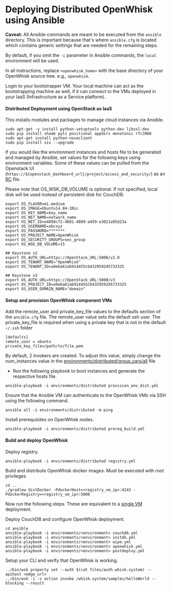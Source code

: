 Deploying Distributed OpenWhisk using Ansible
=========

**Caveat:** All Ansible commands are meant to be executed from the `ansible` directory.
This is important because that's where `ansible.cfg` is located which contains generic settings that are needed for the remaining steps.

By default, if you omit the `-i` parameter in Ansible commands, the `local` environment will be used.

In all instructions, replace `<openwhisk_home>` with the base directory of your OpenWhisk source tree. e.g., `openwhisk`.

Login to your bootstrapper VM. Your local machine can act as the bootstrapping machine as well, if it can connect to the VMs deployed in your IaaS (Infrastructure as a Service platform).

#### Distributed Deployment using OpenStack as IaaS

This installs modules and packages to manage cloud instances via Ansible.

```
sudo apt-get -y install python-setuptools python-dev libssl-dev
sudo pip install shade pytz positional appdirs monotonic rfc3986
sudo apt-get install python-novaclient
sudo pip install six --upgrade
```
If you would like the environment instances and hosts file to be generated and managed by Ansible, set values for the following keys using environment variables. Some of these values can be pulled from the Openstack UI (`https://${openstack_dashboard_url}/project/access_and_security/`) as an [RC](http://docs.openstack.org/user-guide/common/cli-set-environment-variables-using-openstack-rc.html) file.

Please note that OS_WSK_DB_VOLUME is optional. If not specified, local disk will be used instead of persistent disk for CouchDB.

```
export OS_FLAVOR=m1.medium
export OS_IMAGE=Ubuntu14.04-1Nic
export OS_KEY_NAME=key_name
export OS_NET_NAME=network_name
export OS_NET_ID=e489dcf2-4601-4809-a459-e3821a95d23a
export OS_USERNAME=abcxyz
export OS_PASSWORD=*******
export OS_PROJECT_NAME=OpenWhisk
export OS_SECURITY_GROUPS=sec_group
export OS_WSK_DB_VOLUME=15

## Keystone v2
export OS_AUTH_URL=https://OpenStack_URL:5000/v2.0
export OS_TENANT_NAME="OpenWhisk"
export OS_TENANT_ID=a9e6a61ab914455cb4329592d5733325

## Keystone v3
export OS_AUTH_URL=https://OpenStack_URL:5000/v3
export OS_PROJECT_ID=a9e6a61ab914455cb4329592d5733325
export OS_USER_DOMAIN_NAME="domain"
```
#### Setup and provision OpenWhisk component VMs

Add the remote_user and private_key_file values to the defaults section of the `ansible.cfg` file. The remote_user value sets the default ssh user. The private_key_file is required when using a private key that is not in the default `~/.ssh` folder

```
[defaults]
remote_user = ubuntu
private_key_file=/path/to/file.pem
```

By default, 2 invokers are created. To adjust this value, simply change the num_instances value in the [environments/distributed/group_vars/all](environments/distributed/group_vars/all:67) file  

- Run the following playbook to boot instances and generate the respective hosts file.
```
ansible-playbook -i environments/distributed provision_env_dist.yml
```

Ensure that the Ansible VM can authenticate to the OpenWhisk VMs via SSH using the following command.

```
ansible all -i environments/distributed -m ping
```

Install prerequisites on OpenWhisk nodes.

```
ansible-playbook -i environments/distributed prereq_build.yml
```

#### Build and deploy OpenWhisk

Deploy registry.

```
ansible-playbook -i environments/distributed registry.yml
```

Build and distribute OpenWhisk docker images. Must be executed with root privileges

```
cd ..
./gradlew distDocker -PdockerHost=<registry_vm_ip>:4243 -PdockerRegistry=<registry_vm_ip>:5000
```
Now run the following steps. These are equivalent to a [single VM](README.md) deployment.

Deploy CouchDB and configure OpenWhisk deployment.

```
cd ansible
ansible-playbook -i environments/<environment> couchdb.yml
ansible-playbook -i environments/<environment> initdb.yml
ansible-playbook -i environments/<environment> wipe.yml
ansible-playbook -i environments/<environment> openwhisk.yml
ansible-playbook -i environments/<environment> postdeploy.yml
```

Setup your CLI and verify that OpenWhisk is working.

```
../bin/wsk property set --auth $(cat files/auth.whisk.system) --apihost <edge_url>
../bin/wsk -i -v action invoke /whisk.system/samples/helloWorld --blocking --result
```
